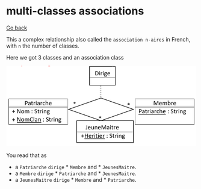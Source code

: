 # multi-classes associations

[Go back](../index.md)

This a complex relationship also called the ``association n-aires``
in French, with ``n`` the number of classes.

Here we got 3 classes and an association class

![](../images/multi-classes.png)

You read that as

* a ``Patriarche`` ``dirige`` * ``Membre`` and * ``JeunesMaitre``.
* a ``Membre`` ``dirige`` * ``Patriarche`` and * ``JeunesMaitre``.
* a ``JeunesMaitre`` ``dirige`` * ``Membre`` and * ``Patriarche``.